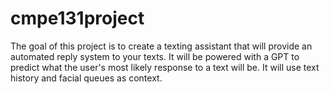 # cmpe131project
The goal of this project is to create a texting assistant that will provide an automated reply system to your texts. It will be powered with a GPT to predict what the user's most likely response to a text will be. It will use text history and facial queues as context.
